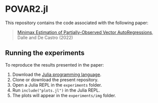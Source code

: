 # POVAR2.jl

This repository contains the code associated with the following paper:

> [Minimax Estimation of Partially-Observed Vector AutoRegressions](https://arxiv.org/abs/2106.09327), Dalle and De Castro (2022)

## Running the experiments

To reproduce the results presented in the paper:

1. Download the [Julia programming language](https://julialang.org/).
2. Clone or download the present repository.
3. Open a Julia REPL in the `experiments` folder.
4. Run `include("plots.jl")` in the Julia REPL.
5. The plots will appear in the `experiments/img` folder.
